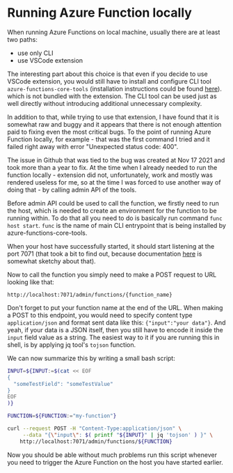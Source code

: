 # Running Azure Function locally

When running Azure Functions on local machine, usually there are at least two paths:
- use only CLI
- use VSCode extension

The interesting part about this choice is that even if you decide to use VSCode extension,
you would still have to install and configure CLI tool `azure-functions-core-tools`
(installation instructions could be found [here](https://learn.microsoft.com/en-us/azure/azure-functions/functions-run-local?tabs=v4%2Cwindows%2Ccsharp%2Cportal%2Cbash#install-the-azure-functions-core-tools)).
which is not bundled with the extension. 
The CLI tool can be used just as well directly without introducing additional unnecessary
complexity.

In addition to that, while trying to use that extension, I have found that it is somewhat
raw and buggy and it appears that there is not enough attention paid to fixing even the
most critical bugs. To the point of running Azure Function locally, for example - that was
the first command I tried and it failed right away with error "Unexpected status code: 400".

The issue in Github that was tied to the bug was created at Nov 17 2021 and took more than
a year to fix. At the time when I already needed to run the function locally - extension
did not, unfortunately, work and mostly was rendered useless for me, so at the time I was
forced to use another way of doing that - by calling admin API of the tools.

Before admin API could be used to call the function, we firstly need to run
the host, which is needed to create an environment for the function to be running within.
To do that all you need to do is basically run command `func host start`. 
`func` is the name of main CLI entrypoint that is being installed by azure-functions-core-tools.

When your host have successfully started, it should start listening at the port 7071
(that took a bit to find out, because documentation [here](https://learn.microsoft.com/en-us/azure/azure-functions/functions-run-local?tabs=v4%2Cwindows%2Ccsharp%2Cportal%2Cbash#non-http-triggered-functions) is somewhat
sketchy about that). 

Now to call the function you simply need to make a POST request to URL looking like that:

```
http://localhost:7071/admin/functions/{function_name}
```

Don't forget to put your function name at the end of the URL. When making a POST to this
endpoint, you would need to specify content type `application/json` and format sent data
like this: `{"input":"your data"}`. And yeah, if your data is a JSON itself, then you
still have to encode it inside the `input` field value as a string. The easiest way to it
if you are running this in shell, is by applying jq tool's `tojson` function. 

We can now summarize this by writing a small bash script:

```bash
INPUT=${INPUT:=$(cat << EOF
{
  "someTestField": "someTestValue"
}
EOF
)}

FUNCTION=${FUNCTION:="my-function"}

curl --request POST -H "Content-Type:application/json" \
     --data "{\"input\": $( printf "${INPUT}" | jq 'tojson' ) }" \
    http://localhost:7071/admin/functions/${FUNCTION}
```

Now you should be able without much problems run this script whenever you need to
trigger the Azure Function on the host you have started earlier.